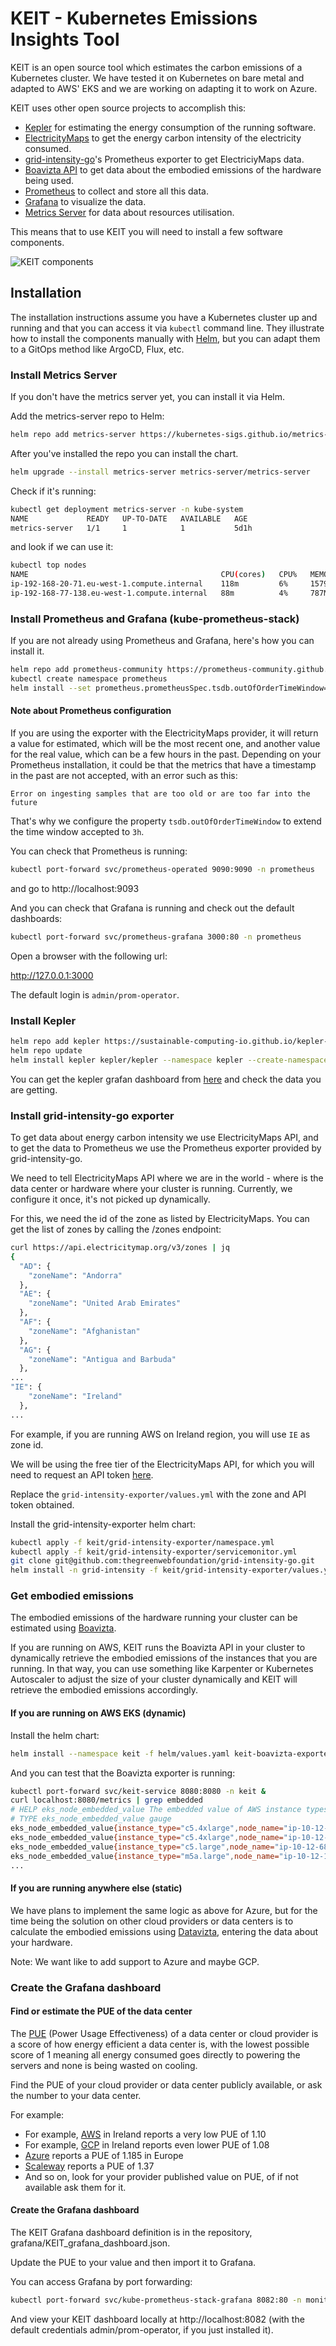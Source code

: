 # KEIT - Kubernetes Emissions Insights Tool

KEIT is an open source tool which estimates the carbon emissions of a Kubernetes cluster. We have tested it on Kubernetes on bare metal and adapted to AWS' EKS and we are working on adapting it to work on Azure.

KEIT uses other open source projects to accomplish this:

- [Kepler](https://github.com/sustainable-computing-io/kepler) for estimating the energy consumption of the running software.
- [ElectricityMaps](https://app.electricitymaps.com/map/24h) to get the energy carbon intensity of the electricity consumed.
- [grid-intensity-go](https://github.com/thegreenwebfoundation/grid-intensity-go)'s Prometheus exporter to get ElectriciyMaps data.
- [Boavizta API](https://doc.api.boavizta.org/) to get data about the embodied emissions of the hardware being used.
- [Prometheus](https://prometheus.io/) to collect and store all this data.
- [Grafana](https://grafana.com/) to visualize the data.
- [Metrics Server](https://github.com/kubernetes-sigs/metrics-server) for data about resources utilisation.

This means that to use KEIT you will need to install a few software components.

![KEIT components](/images/keit-components.png)


## Installation

The installation instructions assume you have a Kubernetes cluster up and running and that you can access it via `kubectl` command line.
They illustrate how to install the components manually with [Helm](https://helm.sh/), but you can adapt them to a GitOps method like ArgoCD, Flux, etc. 

### Install Metrics Server

If you don't have the metrics server yet, you can install it via Helm.

Add the metrics-server repo to Helm:

```bash
helm repo add metrics-server https://kubernetes-sigs.github.io/metrics-server/
```

After you've installed the repo you can install the chart.

```bash
helm upgrade --install metrics-server metrics-server/metrics-server
```

Check if it's running:

```bash
kubectl get deployment metrics-server -n kube-system
NAME             READY   UP-TO-DATE   AVAILABLE   AGE
metrics-server   1/1     1            1           5d1h
```

and look if we can use it:

```bash
kubectl top nodes
NAME                                           CPU(cores)   CPU%   MEMORY(bytes)   MEMORY%   
ip-192-168-20-71.eu-west-1.compute.internal    118m         6%     1579Mi          48%       
ip-192-168-77-138.eu-west-1.compute.internal   88m          4%     787Mi           23% 
```

### Install Prometheus and Grafana (kube-prometheus-stack)

If you are not already using Prometheus and Grafana, here's how you can install it.

```bash
helm repo add prometheus-community https://prometheus-community.github.io/helm-charts
kubectl create namespace prometheus
helm install --set prometheus.prometheusSpec.tsdb.outOfOrderTimeWindow=3h prometheus prometheus-community/kube-prometheus-stack -n prometheus
```

#### Note about Prometheus configuration

If you are using the exporter with the ElectricityMaps provider, it will return a value for estimated, which will be the most recent one, and another value for the real value, which can be a few hours in the past. Depending on your Prometheus installation, it could be that the metrics that have a timestamp in the past are not accepted, with an error such as this:

```
Error on ingesting samples that are too old or are too far into the future
```

That's why we configure the property `tsdb.outOfOrderTimeWindow` to extend the time window accepted to `3h`.


You can check that Prometheus is running:

```bash
kubectl port-forward svc/prometheus-operated 9090:9090 -n prometheus
```

and go to http://localhost:9093

And you can check that Grafana is running and check out the default dashboards:

```bash
kubectl port-forward svc/prometheus-grafana 3000:80 -n prometheus
```

Open a browser with the following url:

http://127.0.0.1:3000

The default login is `admin/prom-operator`.


### Install Kepler

```bash
helm repo add kepler https://sustainable-computing-io.github.io/kepler-helm-chart
helm repo update
helm install kepler kepler/kepler --namespace kepler --create-namespace --set serviceMonitor.enabled=true --set serviceMonitor.labels.release=prometheus
```

You can get the kepler grafan dashboard from [here](https://github.com/sustainable-computing-io/kepler/blob/main/grafana-dashboards/Kepler-Exporter.json) and check the data you are getting.

### Install grid-intensity-go exporter

To get data about energy carbon intensity we use ElectricityMaps API, and to get the data to Prometheus we use the Prometheus exporter provided by grid-intensity-go.

We need to tell ElectricityMaps API where we are in the world - where is the data center or hardware where your cluster is running. Currently, we configure it once, it's not picked up dynamically.

For this, we need the id of the zone as listed by ElectricityMaps. You can get the list of zones by calling the /zones endpoint:

```bash
curl https://api.electricitymap.org/v3/zones | jq
{
  "AD": {
    "zoneName": "Andorra"
  },
  "AE": {
    "zoneName": "United Arab Emirates"
  },
  "AF": {
    "zoneName": "Afghanistan"
  },
  "AG": {
    "zoneName": "Antigua and Barbuda"
  },
...
"IE": {
    "zoneName": "Ireland"
  },
...
```

 For example, if you are running AWS on Ireland region, you will use `IE` as zone id.

We will be using the free tier of the ElectricityMaps API, for which you will need to request an API token [here](https://api-portal.electricitymaps.com/).

Replace the `grid-intensity-exporter/values.yml` with the zone and API token obtained.

Install the grid-intensity-exporter helm chart:

```bash
kubectl apply -f keit/grid-intensity-exporter/namespace.yml
kubectl apply -f keit/grid-intensity-exporter/servicemonitor.yml
git clone git@github.com:thegreenwebfoundation/grid-intensity-go.git
helm install -n grid-intensity -f keit/grid-intensity-exporter/values.yaml grid-intensity-exporter grid-intensity-go/helm/grid-intensity-exporter
```

### Get embodied emissions

The embodied emissions of the hardware running your cluster can be estimated using [Boavizta](https://boavizta.org/).

If you are running on AWS, KEIT runs the Boavizta API in your cluster to dynamically retrieve the embodied emissions of the instances that you are running. In that way, you can use something like Karpenter or Kubernetes Autoscaler to adjust the size of your cluster dynamically and KEIT will retrieve the embodied emissions accordingly.

#### If you are running on AWS EKS (dynamic)

Install the helm chart:

```bash
helm install --namespace keit -f helm/values.yaml keit-boavizta-exporter helm --create-namespace
```

And you can test that the Boavizta exporter is running:
```bash
kubectl port-forward svc/keit-service 8080:8080 -n keit &
curl localhost:8080/metrics | grep embedded
# HELP eks_node_embedded_value The embedded value of AWS instance types running in the EKS cluster.
# TYPE eks_node_embedded_value gauge
eks_node_embedded_value{instance_type="c5.4xlarge",node_name="ip-10-12-48-197.eu-west-1.compute.internal"} 130
eks_node_embedded_value{instance_type="c5.4xlarge",node_name="ip-10-12-58-56.eu-west-1.compute.internal"} 130
eks_node_embedded_value{instance_type="c5.large",node_name="ip-10-12-68-90.eu-west-1.compute.internal"} 16
eks_node_embedded_value{instance_type="m5a.large",node_name="ip-10-12-16-152.eu-west-1.compute.internal"} 19
...
```

#### If you are running anywhere else (static)

We have plans to implement the same logic as above for Azure, but for the time being the solution on other cloud providers or data centers is to calculate the embodied emissions using [Datavizta](https://datavizta.boavizta.org/serversimpact), entering the data about your hardware.

Note: We want like to add support to Azure and maybe GCP.

### Create the Grafana dashboard

#### Find or estimate the PUE of the data center

The [PUE](https://www.cloudcarbonfootprint.org/docs/methodology/#power-usage-effectiveness) (Power Usage Effectiveness) of a data center or cloud provider is a score of how energy efficient a data center is, with the lowest possible score of 1 meaning all energy consumed goes directly to powering the servers and none is being wasted on cooling.

Find the PUE of your cloud provider or data center publicly available, or ask the number to your data center.

For example:
- For example, [AWS](https://sustainability.aboutamazon.com/products-services/aws-cloud) in Ireland reports a very low PUE of 1.10
- For example, [GCP](https://www.google.com/about/datacenters/efficiency/) in Ireland reports even lower PUE of 1.08
- [Azure](https://azure.microsoft.com/en-us/blog/how-microsoft-measures-datacenter-water-and-energy-use-to-improve-azure-cloud-sustainability/) reports a PUE of 1.185 in Europe
- [Scaleway](https://www.scaleway.com/en/environmental-leadership/) reports a PUE of 1.37
- And so on, look for your provider published value on PUE, of if not available ask them for it.

#### Create the Grafana dashboard

The KEIT Grafana dashboard definition is in the repository, grafana/KEIT_grafana_dashboard.json.

Update the PUE to your value and then import it to Grafana.

You can access Grafana by port forwarding:

```bash
kubectl port-forward svc/kube-prometheus-stack-grafana 8082:80 -n monitoring &
```
And view your KEIT dashboard locally at http://localhost:8082 (with the default credentials admin/prom-operator, if you just installed it).
